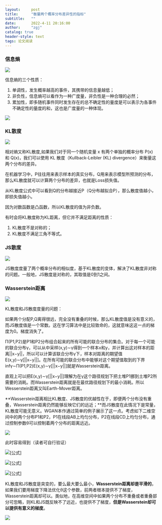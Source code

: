 ```yaml
---
layout:     post
title:      "衡量两个概率分布差异性的指标"
subtitle:   ""
date:       2022-4-11 20:16:00
author:     "zgj"
catalog: true
header-style: text
tags: 论文阅读
---
```


### 信息熵

![](https://i.vgy.me/abD9iE.png)



信息熵的三个性质：

1. 单调性，发生概率越高的事件，其携带的信息量越低；
2. 非负性，信息熵可以看作为一种广度量，非负性是一种合理的必然；
3. 累加性，即多随机事件同时发生存在的总不确定性的量度是可以表示为各事件不确定性的量度的和，这也是广度量的一种体现。

![](https://i.vgy.me/hngeuB.png)

### KL散度

![](https://i.vgy.me/rgZoDY.png)

相对熵又称KL散度,如果我们对于同一个随机变量 x 有两个单独的概率分布 P(x) 和 Q(x)，我们可以使用 KL 散度（Kullback-Leibler (KL) divergence）来衡量这两个分布的差异。

在机器学习中，P往往用来表示样本的真实分布，Q用来表示模型所预测的分布，那么KL散度就可以计算两个分布的差异，也就是Loss损失值。

从KL散度公式中可以看到Q的分布越接近P（Q分布越拟合P），那么散度值越小，即损失值越小。

因为对数函数是凸函数，所以KL散度的值为非负数。

有时会将KL散度称为KL距离，但它并不满足距离的性质：

1. KL散度不是对称的；
2. KL散度不满足三角不等式。

### JS散度

![](https://i.vgy.me/Bf33Cu.png)

JS散度度量了两个概率分布的相似度，基于KL散度的变体，解决了KL散度非对称的问题。一般地，JS散度是对称的，其取值是0到1之间。

### Wasserstein距离

![](https://i.vgy.me/qe5Mw6.png)

KL散度和JS散度度量的问题：

如果两个分配P,Q离得很远，完全没有重叠的时候，那么KL散度值是没有意义的，而JS散度值是一个常数。这在学习算法中是比较致命的，这就意味这这一点的梯度为0。梯度消失了。

Π(P1,P2)是P1和P2分布组合起来的所有可能的联合分布的集合。对于每一个可能的联合分布γ，可以从中采样(x,y)∼γ得到一个样本x和y，并计算出这对样本的距离\|\|x−y\|\|，所以可以计算该联合分布γ下，样本对距离的期望值E(x,y)∼γ[\|\|x−y\|\|]。在所有可能的联合分布中能够对这个期望值取到的下界infγ∼Π(P1,P2)E(x,y)∼γ[\|\|x−y\|\|]就是Wasserstein距离。

直观上可以把E(x,y)∼γ[\|\|x−y\|\|]理解为在γ这个路径规划下把土堆P1挪到土堆P2所需要的消耗。而Wasserstein距离就是在最优路径规划下的最小消耗。所以Wesserstein距离又叫Earth-Mover距离。

**Wasserstein距离相比KL散度、JS散度的优越性在于，即便两个分布没有重叠，Wasserstein距离仍然能够反映它们的远近；**而JS散度在此情况下是常量，KL散度可能无意义。WGAN本作通过简单的例子展示了这一点。考虑如下二维空间中的两个分布P1和P2，P1在线段AB上均匀分布，P2在线段CD上均匀分布，通过控制参数θ可以控制着两个分布的距离远近。

![](https://i.vgy.me/RKwly9.png)

此时容易得到（读者可自行验证）

![[公式]](https://www.zhihu.com/equation?tex=KL%28P_1+%7C%7C+P_2%29+%3D+KL%28P_1+%7C%7C+P_2%29+%3D+%5Cbegin%7Bcases%7D+%2B%5Cinfty+%26+%5Ctext%7Bif+%24%5Ctheta+%5Cneq+0%24%7D+%5C%5C+0+%26+%5Ctext%7Bif+%24%5Ctheta+%3D+0%24%7D+%5Cend%7Bcases%7D)

![[公式]](https://www.zhihu.com/equation?tex=JS%28P_1%7C%7CP_2%29%3D+%5Cbegin%7Bcases%7D+%5Clog+2+%26+%5Ctext%7Bif+%24%5Ctheta+%5Cneq+0%24%7D+%5C%5C+0+%26+%5Ctext%7Bif+%24%5Ctheta+-+0%24%7D+%5Cend%7Bcases%7D)

![[公式]](https://www.zhihu.com/equation?tex=W%28P_0%2C+P_1%29+%3D+%7C%5Ctheta%7C)

KL散度和JS散度是突变的，要么最大要么最小，**Wasserstein距离却是平滑的**，如果我们要用梯度下降法优化θ这个参数，前两者根本提供不了梯度，Wasserstein距离却可以。类似地，在高维空间中如果两个分布不重叠或者重叠部分可忽略，则KL和JS既反映不了远近，也提供不了梯度，**但是Wasserstein却可以提供有意义的梯度**。

![](https://i.vgy.me/WEqxND.jpg)

